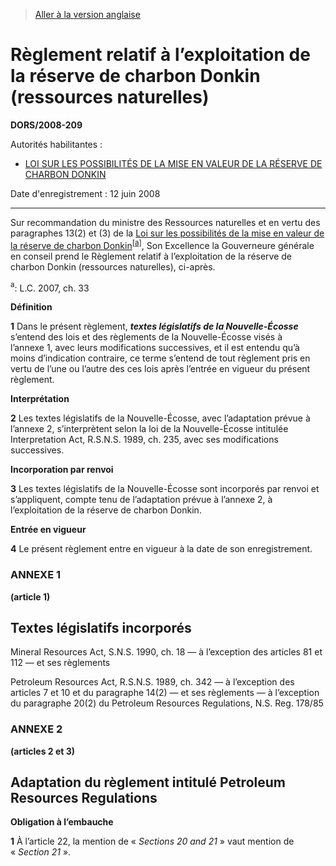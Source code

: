 > [Aller à la version anglaise](/en/Regulations/Statutory%20Orders%20and%20Regulations/2008/209.md)

# Règlement relatif à l’exploitation de la réserve de charbon Donkin (ressources naturelles)

**DORS/2008-209**

Autorités habilitantes : 
- [LOI SUR LES POSSIBILITÉS DE LA MISE EN VALEUR DE LA RÉSERVE DE CHARBON DONKIN](/fr/Lois/Lois%20du%20Canada/2007/ch.%2033.md)

Date d'enregistrement : 12 juin 2008

----------

Sur recommandation du ministre des Ressources naturelles et en vertu des paragraphes 13(2) et (3) de la [Loi sur les possibilités de la mise en valeur de la réserve de charbon Donkin](/fr/Lois/Lois%20du%20Canada/2007/ch.%2033.md)<sup><a href='#nbp_af'>[a]</a></sup>, Son Excellence la Gouverneure générale en conseil prend le Règlement relatif à l’exploitation de la réserve de charbon Donkin (ressources naturelles), ci-après.

<a name='nbp_af'><sup>a</sup></a>: L.C. 2007, ch. 33<br />




**Définition**

**1** Dans le présent règlement, ***textes législatifs de la Nouvelle-Écosse*** s’entend des lois et des règlements de la Nouvelle-Écosse visés à l’annexe 1, avec leurs modifications successives, et il est entendu qu’à moins d’indication contraire, ce terme s’entend de tout règlement pris en vertu de l’une ou l’autre des ces lois après l’entrée en vigueur du présent règlement.




**Interprétation**

**2** Les textes législatifs de la Nouvelle-Écosse, avec l’adaptation prévue à l’annexe 2, s’interprètent selon la loi de la Nouvelle-Écosse intitulée Interpretation Act, R.S.N.S. 1989, ch. 235, avec ses modifications successives.




**Incorporation par renvoi**

**3** Les textes législatifs de la Nouvelle-Écosse sont incorporés par renvoi et s’appliquent, compte tenu de l’adaptation prévue à l’annexe 2, à l’exploitation de la réserve de charbon Donkin.




**Entrée en vigueur**

**4** Le présent règlement entre en vigueur à la date de son enregistrement.




### **ANNEXE 1** 
**(article 1)**
## Textes législatifs incorporés
Mineral Resources Act, S.N.S. 1990, ch. 18 — à l’exception des articles 81 et 112 — et ses règlements


Petroleum Resources Act, R.S.N.S. 1989, ch. 342 — à l’exception des articles 7 et 10 et du paragraphe 14(2) — et ses règlements — à l’exception du paragraphe 20(2) du Petroleum Resources Regulations, N.S. Reg. 178/85





### **ANNEXE 2** 
**(articles 2 et 3)**
## Adaptation du règlement intitulé Petroleum Resources Regulations

**Obligation à l’embauche**

**1** À l’article 22, la mention de « *Sections 20 and 21* » vaut mention de « *Section 21* ».



